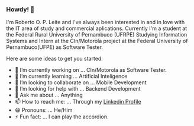 ### Howdy! 👋
I'm Roberto O. P. Leite and I've always been interested in and in love with the IT area of study and commercial aplications.
Currently I'm a student at the Federal Rural University of Pernambuco (UFRPE) Studying Information Systems and Intern at
the CIn/Motorola project at the Federal University of Pernambuco(UFPE) as Software Tester.

Here are some ideas to get you started:

- 🔭 I’m currently working on ... CIn/Motorola as Software Tester.
- 🌱 I’m currently learning ... Artificial Inteligence
- 👯 I’m looking to collaborate on ... Mobile Development
- 🤔 I’m looking for help with ... Backend Development
- 💬 Ask me about ... Anything
- 📫 How to reach me: ... Through my [Linkedin Profile](https://www.linkedin.com/in/roberto-leite-1899091b2/)
- 😄 Pronouns: ... He/Him
- ⚡ Fun fact: ... I can play the accordion.

